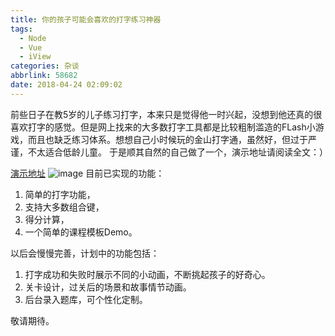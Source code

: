```yaml
---
title: 你的孩子可能会喜欢的打字练习神器
tags:
  - Node
  - Vue
  - iView
categories: 杂谈
abbrlink: 58682
date: 2018-04-24 02:09:02
---
```

前些日子在教5岁的儿子练习打字，本来只是觉得他一时兴起，没想到他还真的很喜欢打字的感觉。但是网上找来的大多数打字工具都是比较粗制滥造的FLash小游戏，而且也缺乏练习体系。想想自己小时候玩的金山打字通，虽然好，但过于严谨，不太适合低龄儿童。
于是顺其自然的自己做了一个，演示地址请阅读全文：）
<!--more-->
[演示地址](http://www.onefanr.com/#/keyboard)
![image](http://www.onefanr.com/static/blog/WX20211128-005206@2x.png)
目前已实现的功能：
1. 简单的打字功能，
2. 支持大多数组合键，
3. 得分计算，
4. 一个简单的课程模板Demo。

以后会慢慢完善，计划中的功能包括：

1. 打字成功和失败时展示不同的小动画，不断挑起孩子的好奇心。
2. 关卡设计，过关后的场景和故事情节动画。
3. 后台录入题库，可个性化定制。

敬请期待。